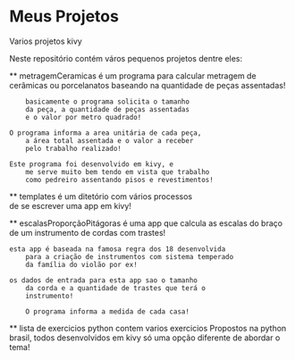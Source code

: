 # Meus Projetos
Varios projetos kivy  

Neste repositório contém város pequenos projetos dentre eles:

** metragemCeramicas é um programa para calcular 
metragem de cerâmicas ou porcelanatos baseando na 
quantidade de peças assentadas!

        basicamente o programa solicita o tamanho 
        da peça, a quantidade de peças assentadas 
        e o valor por metro quadrado!

	O programa informa a area unitária de cada peça, 
        a área total assentada e o valor a receber 
        pelo trabalho realizado!

	Este programa foi desenvolvido em kivy, e
        me serve muito bem tendo em vista que trabalho 
        como pedreiro assentando pisos e revestimentos!

** templates é um ditetório com vários processos  
de se escrever uma app em kivy!

** escalasProporçãoPitágoras é uma app que calcula
as escalas do braço de um instrumento de cordas com trastes!

	esta app é baseada na famosa regra dos 18 desenvolvida 
        para a criação de instrumentos com sistema temperado 
        da família do violão por ex!

	os dados de entrada para esta app sao o tamanho 
        da corda e a quantidade de trastes que terá o 
        instrumento!
       
        O programa informa a medida de cada casa!

** lista de exercicios python contem varios exercicios 
Propostos na python brasil, todos desenvolvidos em kivy
só uma opção diferente de abordar o tema!
